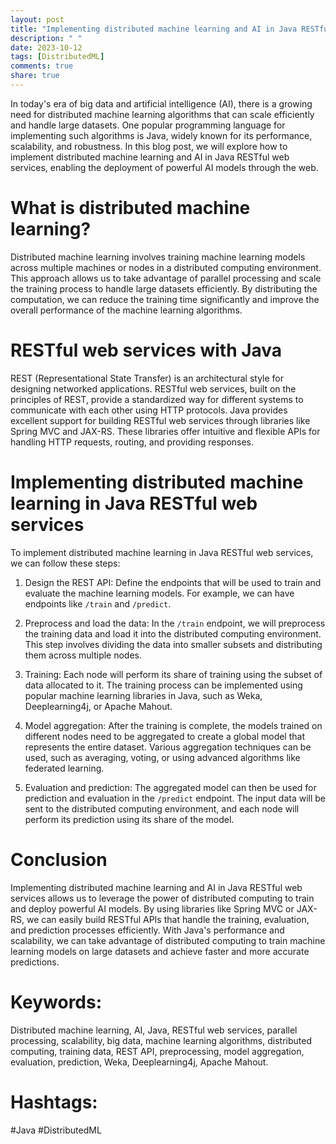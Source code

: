 ```yaml
---
layout: post
title: "Implementing distributed machine learning and AI in Java RESTful web services"
description: " "
date: 2023-10-12
tags: [DistributedML]
comments: true
share: true
---
```


In today's era of big data and artificial intelligence (AI), there is a growing need for distributed machine learning algorithms that can scale efficiently and handle large datasets. One popular programming language for implementing such algorithms is Java, widely known for its performance, scalability, and robustness. In this blog post, we will explore how to implement distributed machine learning and AI in Java RESTful web services, enabling the deployment of powerful AI models through the web.

# What is distributed machine learning?

Distributed machine learning involves training machine learning models across multiple machines or nodes in a distributed computing environment. This approach allows us to take advantage of parallel processing and scale the training process to handle large datasets efficiently. By distributing the computation, we can reduce the training time significantly and improve the overall performance of the machine learning algorithms.

# RESTful web services with Java

REST (Representational State Transfer) is an architectural style for designing networked applications. RESTful web services, built on the principles of REST, provide a standardized way for different systems to communicate with each other using HTTP protocols. Java provides excellent support for building RESTful web services through libraries like Spring MVC and JAX-RS. These libraries offer intuitive and flexible APIs for handling HTTP requests, routing, and providing responses.

# Implementing distributed machine learning in Java RESTful web services

To implement distributed machine learning in Java RESTful web services, we can follow these steps:

1. Design the REST API: Define the endpoints that will be used to train and evaluate the machine learning models. For example, we can have endpoints like `/train` and `/predict`.

2. Preprocess and load the data: In the `/train` endpoint, we will preprocess the training data and load it into the distributed computing environment. This step involves dividing the data into smaller subsets and distributing them across multiple nodes.

3. Training: Each node will perform its share of training using the subset of data allocated to it. The training process can be implemented using popular machine learning libraries in Java, such as Weka, Deeplearning4j, or Apache Mahout.

4. Model aggregation: After the training is complete, the models trained on different nodes need to be aggregated to create a global model that represents the entire dataset. Various aggregation techniques can be used, such as averaging, voting, or using advanced algorithms like federated learning.

5. Evaluation and prediction: The aggregated model can then be used for prediction and evaluation in the `/predict` endpoint. The input data will be sent to the distributed computing environment, and each node will perform its prediction using its share of the model.

# Conclusion

Implementing distributed machine learning and AI in Java RESTful web services allows us to leverage the power of distributed computing to train and deploy powerful AI models. By using libraries like Spring MVC or JAX-RS, we can easily build RESTful APIs that handle the training, evaluation, and prediction processes efficiently. With Java's performance and scalability, we can take advantage of distributed computing to train machine learning models on large datasets and achieve faster and more accurate predictions.

# Keywords: 
Distributed machine learning, AI, Java, RESTful web services, parallel processing, scalability, big data, machine learning algorithms, distributed computing, training data, REST API, preprocessing, model aggregation, evaluation, prediction, Weka, Deeplearning4j, Apache Mahout.

# Hashtags: 
#Java #DistributedML